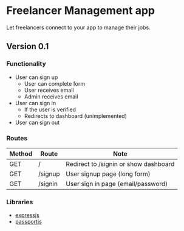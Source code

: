 # Freelancer Management app
Let freelancers connect to your app to manage their jobs.

## Version 0.1

### Functionality
- User can sign up
  - User can complete form
  - User receives email
  - Admin receives email
- User can sign in
  - If the user is verified
  - Redirects to dashboard (unimplemented)
- User can sign out

### Routes
Method  | Route     | Note
------  | -----     | ----
GET     | /         | Redirect to /signin or show dashboard
GET     | /signup   | User signup page (long form)
GET     | /signin   | User sign in page (email/password)

### Libraries
- [expressjs](https://expressjs.com/)
- [passportjs](http://passportjs.org/)
